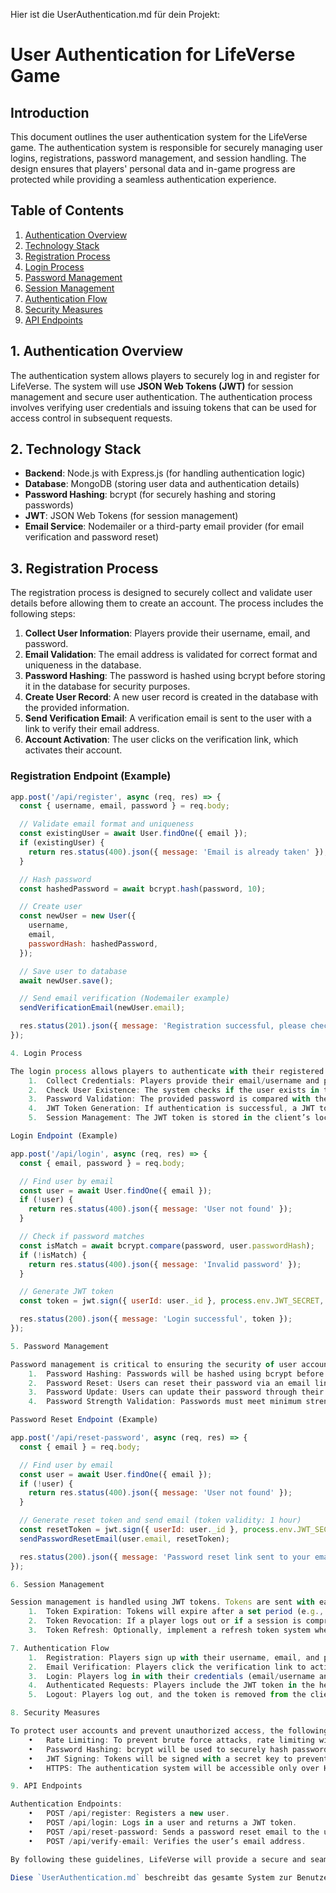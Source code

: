 Hier ist die UserAuthentication.md für dein Projekt:

# User Authentication for LifeVerse Game

## Introduction
This document outlines the user authentication system for the LifeVerse game. The authentication system is responsible for securely managing user logins, registrations, password management, and session handling. The design ensures that players' personal data and in-game progress are protected while providing a seamless authentication experience.

## Table of Contents
1. [Authentication Overview](#authentication-overview)
2. [Technology Stack](#technology-stack)
3. [Registration Process](#registration-process)
4. [Login Process](#login-process)
5. [Password Management](#password-management)
6. [Session Management](#session-management)
7. [Authentication Flow](#authentication-flow)
8. [Security Measures](#security-measures)
9. [API Endpoints](#api-endpoints)

## 1. Authentication Overview
The authentication system allows players to securely log in and register for LifeVerse. The system will use **JSON Web Tokens (JWT)** for session management and secure user authentication. The authentication process involves verifying user credentials and issuing tokens that can be used for access control in subsequent requests.

## 2. Technology Stack
- **Backend**: Node.js with Express.js (for handling authentication logic)
- **Database**: MongoDB (storing user data and authentication details)
- **Password Hashing**: bcrypt (for securely hashing and storing passwords)
- **JWT**: JSON Web Tokens (for session management)
- **Email Service**: Nodemailer or a third-party email provider (for email verification and password reset)

## 3. Registration Process
The registration process is designed to securely collect and validate user details before allowing them to create an account. The process includes the following steps:

1. **Collect User Information**: Players provide their username, email, and password.
2. **Email Validation**: The email address is validated for correct format and uniqueness in the database.
3. **Password Hashing**: The password is hashed using bcrypt before storing it in the database for security purposes.
4. **Create User Record**: A new user record is created in the database with the provided information.
5. **Send Verification Email**: A verification email is sent to the user with a link to verify their email address.
6. **Account Activation**: The user clicks on the verification link, which activates their account.

### Registration Endpoint (Example)
```javascript
app.post('/api/register', async (req, res) => {
  const { username, email, password } = req.body;

  // Validate email format and uniqueness
  const existingUser = await User.findOne({ email });
  if (existingUser) {
    return res.status(400).json({ message: 'Email is already taken' });
  }

  // Hash password
  const hashedPassword = await bcrypt.hash(password, 10);

  // Create user
  const newUser = new User({
    username,
    email,
    passwordHash: hashedPassword,
  });

  // Save user to database
  await newUser.save();

  // Send email verification (Nodemailer example)
  sendVerificationEmail(newUser.email);

  res.status(201).json({ message: 'Registration successful, please check your email to verify your account' });
});

4. Login Process

The login process allows players to authenticate with their registered credentials. The process includes the following steps:
	1.	Collect Credentials: Players provide their email/username and password.
	2.	Check User Existence: The system checks if the user exists in the database.
	3.	Password Validation: The provided password is compared with the stored hashed password using bcrypt.
	4.	JWT Token Generation: If authentication is successful, a JWT token is generated and sent to the player for use in subsequent requests.
	5.	Session Management: The JWT token is stored in the client’s local storage or cookies and used for authentication on future API requests.

Login Endpoint (Example)

app.post('/api/login', async (req, res) => {
  const { email, password } = req.body;

  // Find user by email
  const user = await User.findOne({ email });
  if (!user) {
    return res.status(400).json({ message: 'User not found' });
  }

  // Check if password matches
  const isMatch = await bcrypt.compare(password, user.passwordHash);
  if (!isMatch) {
    return res.status(400).json({ message: 'Invalid password' });
  }

  // Generate JWT token
  const token = jwt.sign({ userId: user._id }, process.env.JWT_SECRET, { expiresIn: '1h' });

  res.status(200).json({ message: 'Login successful', token });
});

5. Password Management

Password management is critical to ensuring the security of user accounts. The system will support the following features:
	1.	Password Hashing: Passwords will be hashed using bcrypt before being stored in the database.
	2.	Password Reset: Users can reset their password via an email link.
	3.	Password Update: Users can update their password through their account settings.
	4.	Password Strength Validation: Passwords must meet minimum strength requirements (e.g., at least 8 characters, including uppercase, lowercase, numbers, and symbols).

Password Reset Endpoint (Example)

app.post('/api/reset-password', async (req, res) => {
  const { email } = req.body;

  // Find user by email
  const user = await User.findOne({ email });
  if (!user) {
    return res.status(400).json({ message: 'User not found' });
  }

  // Generate reset token and send email (token validity: 1 hour)
  const resetToken = jwt.sign({ userId: user._id }, process.env.JWT_SECRET, { expiresIn: '1h' });
  sendPasswordResetEmail(user.email, resetToken);

  res.status(200).json({ message: 'Password reset link sent to your email' });
});

6. Session Management

Session management is handled using JWT tokens. Tokens are sent with each authenticated request to verify the player’s identity.
	1.	Token Expiration: Tokens will expire after a set period (e.g., 1 hour). Once expired, the player will need to log in again to obtain a new token.
	2.	Token Revocation: If a player logs out or if a session is compromised, the token should be revoked by removing it from the client’s storage.
	3.	Token Refresh: Optionally, implement a refresh token system where a player can obtain a new JWT token without re-entering their credentials.

7. Authentication Flow
	1.	Registration: Players sign up with their username, email, and password. An email verification link is sent.
	2.	Email Verification: Players click the verification link to activate their account.
	3.	Login: Players log in with their credentials (email/username and password). A JWT token is generated and sent back.
	4.	Authenticated Requests: Players include the JWT token in the header for authenticated requests.
	5.	Logout: Players log out, and the token is removed from the client.

8. Security Measures

To protect user accounts and prevent unauthorized access, the following security measures will be implemented:
	•	Rate Limiting: To prevent brute force attacks, rate limiting will be applied to the login and registration endpoints.
	•	Password Hashing: bcrypt will be used to securely hash passwords before storage.
	•	JWT Signing: Tokens will be signed with a secret key to prevent tampering.
	•	HTTPS: The authentication system will be accessible only over HTTPS to ensure encrypted communication.

9. API Endpoints

Authentication Endpoints:
	•	POST /api/register: Registers a new user.
	•	POST /api/login: Logs in a user and returns a JWT token.
	•	POST /api/reset-password: Sends a password reset email to the user.
	•	POST /api/verify-email: Verifies the user’s email address.

By following these guidelines, LifeVerse will provide a secure and seamless authentication experience for its players while ensuring the protection of sensitive user data.

Diese `UserAuthentication.md` beschreibt das gesamte System zur Benutzerregistrierung, -anmeldung, -verwaltung und -authentifizierung, einschließlich JWT-Integration, Passwort-Management und Sicherheitsmaßnahmen.